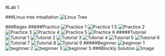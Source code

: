 #Lab 1

###Linux tree intsallation
![Linux Tree](https://cloud.githubusercontent.com/assets/6782430/12841438/caa1b490-cbb9-11e5-9a00-fd80bdcfdcb2.PNG)

###Regex
#####Practice
![Practice 1](https://cloud.githubusercontent.com/assets/6782430/12841448/caade5f8-cbb9-11e5-9eaa-e0c0a5143bb4.PNG)
![Practice 1.5](https://cloud.githubusercontent.com/assets/6782430/12841447/caada7b4-cbb9-11e5-8a7a-b85a14f9ca79.PNG)
![Practice 2](https://cloud.githubusercontent.com/assets/6782430/12841449/caaea15a-cbb9-11e5-9207-5672fdcd1262.PNG)
![Practice 3](https://cloud.githubusercontent.com/assets/6782430/12841430/ca99d036-cbb9-11e5-9384-8959a481d1d2.PNG)
![Practice 4](https://cloud.githubusercontent.com/assets/6782430/12841431/ca9a2f90-cbb9-11e5-84f9-6091fc3b10e1.PNG)
![Practice 5](https://cloud.githubusercontent.com/assets/6782430/12841429/ca96a06e-cbb9-11e5-9eb2-e60d777ebd2b.PNG)
![Practice 6](https://cloud.githubusercontent.com/assets/6782430/12841432/ca9adca6-cbb9-11e5-9b35-269df49a8a9d.PNG)
#####Tutorial
![Tutorial 1](https://cloud.githubusercontent.com/assets/6782430/12841437/caa19078-cbb9-11e5-86c9-22fd07200e01.PNG)
![Tutorial 2](https://cloud.githubusercontent.com/assets/6782430/12841440/caa44afc-cbb9-11e5-8d8c-ceaceaef6c47.PNG)
![Tutorial 3](https://cloud.githubusercontent.com/assets/6782430/12841439/caa1fd24-cbb9-11e5-8a70-8241a3ad3a1e.PNG)
![Tutorial 4](https://cloud.githubusercontent.com/assets/6782430/12841443/caa6f7d4-cbb9-11e5-9a89-289b638474ec.PNG)
![Tutorial 5](https://cloud.githubusercontent.com/assets/6782430/12841444/caa89418-cbb9-11e5-9b41-f0aa94812216.PNG)
![Tutorial 6](https://cloud.githubusercontent.com/assets/6782430/12841441/caa643b6-cbb9-11e5-9bda-b3bc7c765406.PNG)
![Tutorial 7](https://cloud.githubusercontent.com/assets/6782430/12841445/caaa8a2a-cbb9-11e5-8e2a-a8ed4af0c26a.PNG)
![Tutorial 8](https://cloud.githubusercontent.com/assets/6782430/12841442/caa6b2ce-cbb9-11e5-8ba7-bed723152f77.PNG)
![Tutorial 9](https://cloud.githubusercontent.com/assets/6782430/12841446/caac1d40-cbb9-11e5-8b5e-51edec837ed0.PNG)
#####Beginner
![beginner 1](https://cloud.githubusercontent.com/assets/6782430/12841433/ca9bb66c-cbb9-11e5-8949-ff49c2b1ee36.PNG)
![beginner 2](https://cloud.githubusercontent.com/assets/6782430/12841434/ca9c1eea-cbb9-11e5-8cfb-d2856249c23a.PNG)
![beginner 3](https://cloud.githubusercontent.com/assets/6782430/12841435/ca9f9e58-cbb9-11e5-9e45-9a463d6d9a57.PNG)
![beginner 5](https://cloud.githubusercontent.com/assets/6782430/12841436/ca9f9c14-cbb9-11e5-843e-f0f9b9903fe5.PNG)
###Blockly Solution
![Image](https://cloud.githubusercontent.com/assets/6782430/12841212/2a4649b2-cbb8-11e5-80e2-e875f31a9cfa.png)
